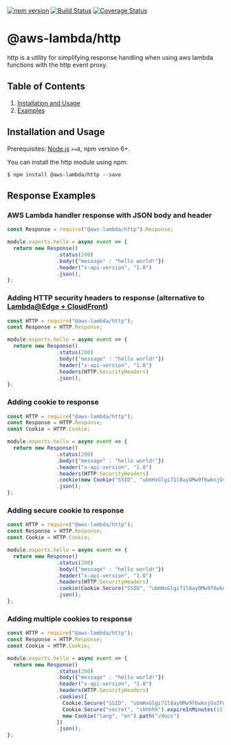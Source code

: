 [![npm version](https://badge.fury.io/js/%40aws-lambda%2Fhttp.svg)](https://badge.fury.io/js/%40aws-lambda%2Fhttp)
[![Build Status](https://travis-ci.org/bravecloud/aws-http-lambda.svg?branch=master)](https://travis-ci.org/bravecloud/aws-http-lambda)
[![Coverage Status](https://coveralls.io/repos/github/bravecloud/aws-http-lambda/badge.svg?branch=master)](https://coveralls.io/github/bravecloud/aws-http-lambda?branch=master)

# @aws-lambda/http

http is a utility for simplifying response handling when using aws lambda functions with the http event proxy.

## Table of Contents

1. [Installation and Usage](#installation-and-usage)
2. [Examples](#examples)


## <a name="installation-and-usage"></a>Installation and Usage

Prerequisites: [Node.js](https://nodejs.org/) `>=8`, npm version 6+.

You can install the http module using npm:

```
$ npm install @aws-lambda/http --save
```

## <a name="examples"></a>Response Examples

### AWS Lambda handler response with JSON body and header

```javascript
const Response = require("@aws-lambda/http").Response;

module.exports.hello = async event => {
  return new Response()
                .status(200)
                .body({"message" : "hello world!"})
                .header("x-api-version", "1.0")
                .json();
};
```

### Adding HTTP security headers to response (alternative to [Lambda@Edge + CloudFront](https://aws.amazon.com/blogs/networking-and-content-delivery/adding-http-security-headers-using-lambdaedge-and-amazon-cloudfront/))

```javascript
const HTTP = require("@aws-lambda/http");
const Response = HTTP.Response;

module.exports.hello = async event => {
  return new Response()
                .status(200)
                .body({"message" : "hello world!"})
                .header("x-api-version", "1.0")
                .headers(HTTP.SecurityHeaders)
                .json();
};
```

### Adding cookie to response

```javascript
const HTTP = require("@aws-lambda/http");
const Response = HTTP.Response;
const Cookie = HTTP.Cookie;

module.exports.hello = async event => {
  return new Response()
                .status(200)
                .body({"message" : "hello world!"})
                .header("x-api-version", "1.0")
                .headers(HTTP.SecurityHeaders)
                .cookie(new Cookie("SSID", "ubmHxGlgi71l8ayOMw9f6wknjGv2FwDKLt")))
                .json();
};
```

### Adding secure cookie to response

```javascript
const HTTP = require("@aws-lambda/http");
const Response = HTTP.Response;
const Cookie = HTTP.Cookie;

module.exports.hello = async event => {
  return new Response()
                .status(200)
                .body({"message" : "hello world!"})
                .header("x-api-version", "1.0")
                .headers(HTTP.SecurityHeaders)
                .cookie(Cookie.Secure("SSID", "ubmHxGlgi71l8ayOMw9f6wknjGv2FwDKLt"))
                .json();
};
```

### Adding multiple cookies to response

```javascript
const HTTP = require("@aws-lambda/http");
const Response = HTTP.Response;
const Cookie = HTTP.Cookie;

module.exports.hello = async event => {
  return new Response()
                .status(200)
                .body({"message" : "hello world!"})
                .header("x-api-version", "1.0")
                .headers(HTTP.SecurityHeaders)
                .cookies([
                  Cookie.Secure("SSID", "ubmHxGlgi71l8ayOMw9f6wknjGv2FwDKLt"),
                  Cookie.Secure("secret", "shhhhh").expireInMinutes(15),
                  new Cookie("lang", "en").path("/docs")
                ])
                .json();
};
```
